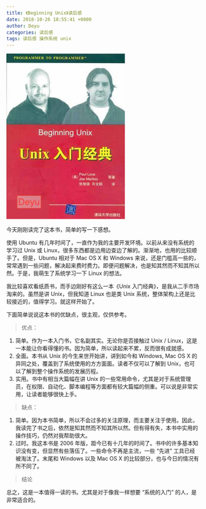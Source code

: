 ```yaml
---
title: 《Beginning Unix》读后感
date: 2018-10-26 18:55:41 +0800
author: Deyu
categories: 读后感
tags: 读后感 操作系统 unix
---
```


![Beginning Unix.jpg](/assets/img/blog/2018-10-26-beginning-unix-book-cover.jpg)


今天刚刚读完了这本书，简单的写一下感想。

使用 Ubuntu 有几年时间了，一直作为我的主要开发环境。以前从来没有系统的学习过 Unix 或 Linux，很多东西都是边用边查边了解的。渐渐地，也用的比较顺手了。但是，Ubuntu 相对于 Mac OS X 和 Windows 来说，还是门槛高一些的，常常遇到一些问题，解决起来费时费力。即便问题解决，也是知其然而不知其所以然。于是，我萌生了系统学习一下 Linux 的想法。

我比较喜欢看纸质书，而手边刚好有这么一本《Unix 入门经典》，是我从二手市场淘来的。虽然是讲 Unix，但我知道 Linux 也是类 Unix 系统，整体架构上还是比较接近的，值得学习。就这样开始了。

下面简单说说这本书的优缺点，很主观，仅供参考。

>  优点：

1. 简单。作为一本入门书，它名副其实。无论你是否接触过 Unix / Linux，这是一本能让你看得懂的书。因为简单，所以读起来不累，反而很有成就感。
2. 全面。本书从 Unix 的今生来世开始讲，讲到如今和 Windows, Mac OS X 的异同之处，覆盖到了系统使用的方方面面。读者不仅可以了解到 Unix，也可以了解到整个操作系统的发展历程。
3. 实用。书中有相当大篇幅在讲 Unix 的一些常用命令，尤其是对于系统管理员，在权限、自动化、脚本编程等方面都有较大篇幅的侧重。可以说是非常实用，让读者能够很快上手。

>  缺点：

1. 简单。因为本书简单，所以不会过多的关注原理，而主要关注于使用。因此，我读完了书之后，依然是知其然而不知其所以然。但有得有失，本书中实用的操作技巧，仍然对我帮助很大。
2. 过时。我这本书是 2006 年版，距今已有十几年的时间了。书中的许多基本知识没有变，但显然有些落伍了。一些命令不再是主流，一些 “先进” 工具已经被淘汰了。末尾和 Windows 以及 Mac OS X 的比较部分，也与今日的情况有所不同了。

>  结论

总之，这是一本值得一读的书。尤其是对于像我一样想要 “系统的入门” 的人，是非常适合的。


&nbsp;
&nbsp;
